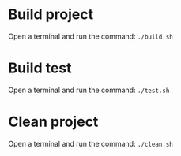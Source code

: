 # Build project

Open a terminal and run the command: `./build.sh`

# Build test

Open a terminal and run the command: `./test.sh`

# Clean project

Open a terminal and run the command: `./clean.sh`
